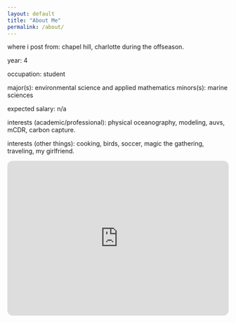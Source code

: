 ```yaml
---
layout: default
title: "About Me"
permalink: /about/
---
```


where i post from: chapel hill, charlotte during the offseason. 

year: 4

occupation: student

major(s): environmental science and applied mathematics
minors(s): marine sciences

expected salary: n/a

interests (academic/professional): physical oceanography, modeling, auvs, mCDR, carbon capture.

interests (other things): cooking, birds, soccer, magic the gathering, traveling, my girlfriend. 

<iframe style="border-radius:12px" src="https://open.spotify.com/embed/playlist/0GsdYf8aMtDnXU6HAjgYMg?utm_source=generator&theme=0" width="100%" height="352" frameborder="0" allowfullscreen allow="autoplay; clipboard-write; encrypted-media; fullscreen; picture-in-picture" loading="lazy"></iframe>
